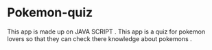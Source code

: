 # Pokemon-quiz
This app is made up on JAVA SCRIPT .
This app is a quiz for pokemon lovers so that they can check there knowledge about pokemons . 
